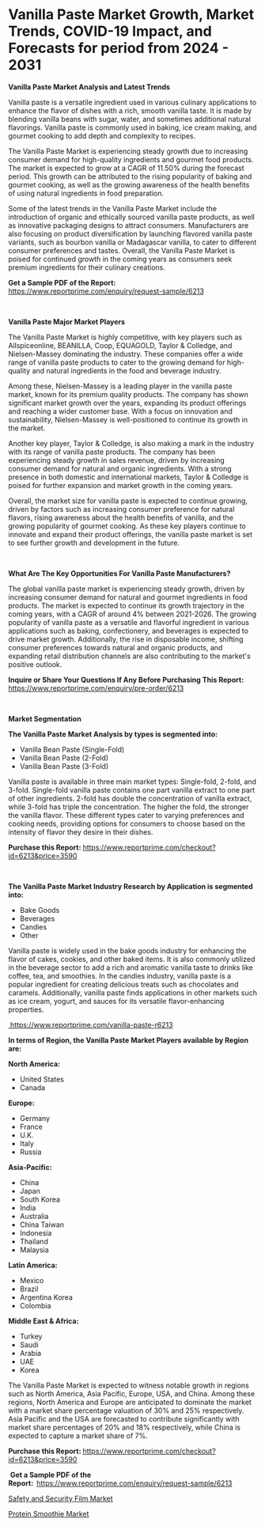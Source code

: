 <p><h1>Vanilla Paste Market Growth, Market Trends, COVID-19 Impact, and Forecasts for period from 2024 - 2031</h1></p><p><strong>Vanilla Paste Market Analysis and Latest Trends</strong></p>
<p><p>Vanilla paste is a versatile ingredient used in various culinary applications to enhance the flavor of dishes with a rich, smooth vanilla taste. It is made by blending vanilla beans with sugar, water, and sometimes additional natural flavorings. Vanilla paste is commonly used in baking, ice cream making, and gourmet cooking to add depth and complexity to recipes.</p><p>The Vanilla Paste Market is experiencing steady growth due to increasing consumer demand for high-quality ingredients and gourmet food products. The market is expected to grow at a CAGR of 11.50% during the forecast period. This growth can be attributed to the rising popularity of baking and gourmet cooking, as well as the growing awareness of the health benefits of using natural ingredients in food preparation.</p><p>Some of the latest trends in the Vanilla Paste Market include the introduction of organic and ethically sourced vanilla paste products, as well as innovative packaging designs to attract consumers. Manufacturers are also focusing on product diversification by launching flavored vanilla paste variants, such as bourbon vanilla or Madagascar vanilla, to cater to different consumer preferences and tastes. Overall, the Vanilla Paste Market is poised for continued growth in the coming years as consumers seek premium ingredients for their culinary creations.</p></p>
<p><strong>Get a Sample PDF of the Report:&nbsp;</strong> <a href="https://www.reportprime.com/enquiry/request-sample/6213">https://www.reportprime.com/enquiry/request-sample/6213</a></p>
<p>&nbsp;</p>
<p><strong>Vanilla Paste Major Market Players</strong></p>
<p><p>The Vanilla Paste Market is highly competitive, with key players such as Allspiceonline, BEANILLA, Coop, EQUAGOLD, Taylor & Colledge, and Nielsen-Massey dominating the industry. These companies offer a wide range of vanilla paste products to cater to the growing demand for high-quality and natural ingredients in the food and beverage industry.</p><p>Among these, Nielsen-Massey is a leading player in the vanilla paste market, known for its premium quality products. The company has shown significant market growth over the years, expanding its product offerings and reaching a wider customer base. With a focus on innovation and sustainability, Nielsen-Massey is well-positioned to continue its growth in the market.</p><p>Another key player, Taylor & Colledge, is also making a mark in the industry with its range of vanilla paste products. The company has been experiencing steady growth in sales revenue, driven by increasing consumer demand for natural and organic ingredients. With a strong presence in both domestic and international markets, Taylor & Colledge is poised for further expansion and market growth in the coming years.</p><p>Overall, the market size for vanilla paste is expected to continue growing, driven by factors such as increasing consumer preference for natural flavors, rising awareness about the health benefits of vanilla, and the growing popularity of gourmet cooking. As these key players continue to innovate and expand their product offerings, the vanilla paste market is set to see further growth and development in the future.</p></p>
<p>&nbsp;</p>
<p><strong>What Are The Key Opportunities For Vanilla Paste Manufacturers?</strong></p>
<p><p>The global vanilla paste market is experiencing steady growth, driven by increasing consumer demand for natural and gourmet ingredients in food products. The market is expected to continue its growth trajectory in the coming years, with a CAGR of around 4% between 2021-2026. The growing popularity of vanilla paste as a versatile and flavorful ingredient in various applications such as baking, confectionery, and beverages is expected to drive market growth. Additionally, the rise in disposable income, shifting consumer preferences towards natural and organic products, and expanding retail distribution channels are also contributing to the market's positive outlook.</p></p>
<p><strong>Inquire or Share Your Questions If Any Before Purchasing This Report:</strong> <a href="https://www.reportprime.com/enquiry/pre-order/6213">https://www.reportprime.com/enquiry/pre-order/6213</a></p>
<p>&nbsp;</p>
<p><strong>Market Segmentation</strong></p>
<p><strong>The Vanilla Paste Market Analysis by types is segmented into:</strong></p>
<p><ul><li>Vanilla Bean Paste (Single-Fold)</li><li>Vanilla Bean Paste (2-Fold)</li><li>Vanilla Bean Paste (3-Fold)</li></ul></p>
<p><p>Vanilla paste is available in three main market types: Single-fold, 2-fold, and 3-fold. Single-fold vanilla paste contains one part vanilla extract to one part of other ingredients. 2-fold has double the concentration of vanilla extract, while 3-fold has triple the concentration. The higher the fold, the stronger the vanilla flavor. These different types cater to varying preferences and cooking needs, providing options for consumers to choose based on the intensity of flavor they desire in their dishes.</p></p>
<p><strong>Purchase this Report:&nbsp;</strong><a href="https://www.reportprime.com/checkout?id=6213&price=3590">https://www.reportprime.com/checkout?id=6213&price=3590</a></p>
<p>&nbsp;</p>
<p><strong>The Vanilla Paste Market Industry Research by Application is segmented into:</strong></p>
<p><ul><li>Bake Goods</li><li>Beverages</li><li>Candies</li><li>Other</li></ul></p>
<p><p>Vanilla paste is widely used in the bake goods industry for enhancing the flavor of cakes, cookies, and other baked items. It is also commonly utilized in the beverage sector to add a rich and aromatic vanilla taste to drinks like coffee, tea, and smoothies. In the candies industry, vanilla paste is a popular ingredient for creating delicious treats such as chocolates and caramels. Additionally, vanilla paste finds applications in other markets such as ice cream, yogurt, and sauces for its versatile flavor-enhancing properties.</p></p>
<p><a href="https://www.reportprime.com/vanilla-paste-r6213">&nbsp;https://www.reportprime.com/vanilla-paste-r6213</a></p>
<p><strong>In terms of Region, the Vanilla Paste Market Players available by Region are:</strong></p>
<p>
    <p> <strong> North America: </strong>
        <ul>
            <li>United States</li>
            <li>Canada</li>
        </ul>
        </p> 
    <p> <strong> Europe: </strong>
        <ul>
            <li>Germany</li>
            <li>France</li>
            <li>U.K.</li>
            <li>Italy</li>
            <li>Russia</li>
        </ul>
        </p> 
    <p> <strong> Asia-Pacific: </strong>
        <ul>
            <li>China</li>
            <li>Japan</li>
            <li>South Korea</li>
            <li>India</li>
            <li>Australia</li>
            <li>China Taiwan</li>
            <li>Indonesia</li>
            <li>Thailand</li>
            <li>Malaysia</li>
        </ul>
        </p> 
    <p> <strong> Latin America: </strong>
        <ul>
            <li>Mexico</li>
            <li>Brazil</li>
            <li>Argentina Korea</li>
            <li>Colombia</li>
        </ul>
        </p> 
    <p> <strong> Middle East & Africa: </strong>
        <ul>
            <li>Turkey</li>
            <li>Saudi</li>
            <li>Arabia</li>
            <li>UAE</li>
            <li>Korea</li>
        </ul>
    </p>
    </p>
<p><p>The Vanilla Paste Market is expected to witness notable growth in regions such as North America, Asia Pacific, Europe, USA, and China. Among these regions, North America and Europe are anticipated to dominate the market with a market share percentage valuation of 30% and 25% respectively. Asia Pacific and the USA are forecasted to contribute significantly with market share percentages of 20% and 18% respectively, while China is expected to capture a market share of 7%.</p></p>
<p><strong>Purchase this Report: </strong><a href="https://www.reportprime.com/checkout?id=6213&price=3590">https://www.reportprime.com/checkout?id=6213&price=3590</a></p>
<p>&nbsp;<strong>Get a Sample PDF of the Report:&nbsp;&nbsp;</strong><a href="https://www.reportprime.com/enquiry/request-sample/6213">https://www.reportprime.com/enquiry/request-sample/6213</a></p>
<p><strong></strong></p>
<p><p><a href="https://gamy-alyssum-396.notion.site/Decoding-the-Safety-and-Security-Film-Market-A-Deep-Dive-into-the-Latest-Market-Trends-Market-Segm-aaed17de9ad94d6ab776d31d258b571d">Safety and Security Film Market</a></p><p><a href="https://github.com/edytherolanlouisejk1miz0wig/Market-Research-Report-List-1/blob/main/protein-smoothie-market.md">Protein Smoothie Market</a></p></p>